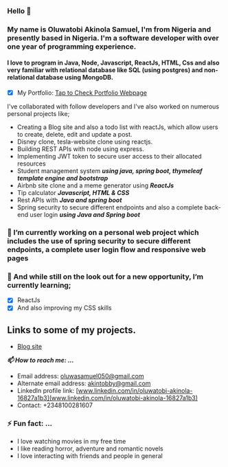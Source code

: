 ### Hello 👋

### My name is Oluwatobi Akinola Samuel, I'm from Nigeria and presently based in Nigeria. I'm a software developer with over one year of programming experience. 
#### I love to program in Java, Node, Javascript, ReactJs, HTML, Css and also very familiar with relational database like SQL (using postgres) and non-relational database using MongoDB.

- [X] My Portfolio: [Tap to Check Portfolio Webpage](https://itsoluwatobby.github.io/Portfolio-website/#contact)


I've collaborated with follow developers and I've also worked on numerous personal projects like;

- Creating a Blog site and also a todo list with reactJs, which allow users to create, delete, edit and update a post. 
- Disney clone, tesla-website clone using reactjs.
- Building REST APIs with node using express.
- Implementing JWT token to secure user access to their allocated resources
- Student management system ***using java, spring boot, thymeleaf template engine and bootstrap***
- Airbnb site clone and a meme generator using ***ReactJs***
- Tip calculator ***Javascript, HTML & CSS***
- Rest APIs with ***Java and spring boot***
- Spring security to secure different endpoints and also a complete back-end user login ***using Java and Spring boot***

### 🔭 I’m currently working on a personal web project which includes the use of spring security to secure different endpoints, a complete user login flow and responsive web pages
### 🌱 And while still on the look out for a new opportunity, I’m currently learning;
- [x] ReactJs
- [x] And also improving my CSS skills

## Links to some of my projects.
- [Blog site](https://incandescent-tarsier-6f3ddb.netlify.app)

 ***📫 How to reach me: ...***
 - Email address: [oluwasamuel050@gmail.com](oluwasamuel050@gmail.com)
 - Alternate email address: [akintobby@gmail.com](akintobby@gmail.com)
 - LinkedIn profile link: [www.linkedin.com/in/oluwatobi-akinola-16827a1b3](www.linkedin.com/in/oluwatobi-akinola-16827a1b3)
 - Contact: +2348100281607

### ⚡ Fun fact: ...
- I love watching movies in my free time
- I like reading horror, adventure and romantic novels
- I love interacting with friends and people in general
